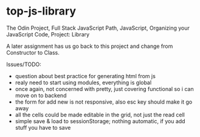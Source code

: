 # top-js-library
The Odin Project, Full Stack JavaScript Path, JavaScript, Organizing your JavaScript Code, Project: Library

A later assignment has us go back to this project and change from Constructor to Class.

Issues/TODO:
- question about best practice for generating html from js
- realy need to start using modules, everything is global
- once again, not concerned with pretty, just covering functional so i can move on to backend
- the form for add new is not responsive, also esc key should make it go away
- all the cells could be made editable in the grid, not just the read cell
- simple save & load to sessionStorage; nothing automatic, if you add stuff you have to save